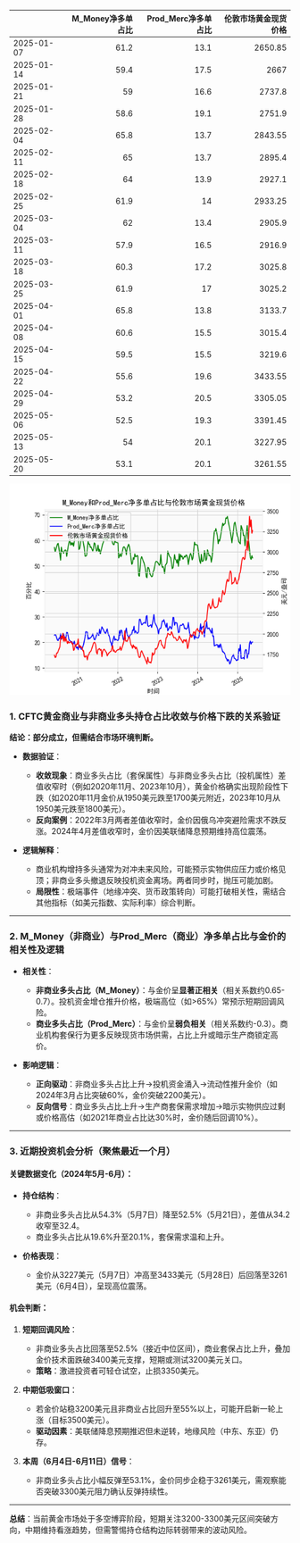 |            |   M_Money净多单占比 |   Prod_Merc净多单占比 |   伦敦市场黄金现货价格 |
|:-----------|--------------------:|----------------------:|-----------------------:|
| 2025-01-07 |                61.2 |                  13.1 |                2650.85 |
| 2025-01-14 |                59.4 |                  17.5 |                2667    |
| 2025-01-21 |                59   |                  16.6 |                2737.8  |
| 2025-01-28 |                58.6 |                  19.1 |                2751.9  |
| 2025-02-04 |                65.8 |                  13.7 |                2843.55 |
| 2025-02-11 |                65   |                  13.7 |                2895.4  |
| 2025-02-18 |                64   |                  13.9 |                2927.1  |
| 2025-02-25 |                61.9 |                  14   |                2933.25 |
| 2025-03-04 |                62   |                  13.4 |                2905.9  |
| 2025-03-11 |                57.9 |                  16.5 |                2916.9  |
| 2025-03-18 |                60.3 |                  17.2 |                3025.8  |
| 2025-03-25 |                61.9 |                  17   |                3025.2  |
| 2025-04-01 |                65.8 |                  13.8 |                3133.7  |
| 2025-04-08 |                60.6 |                  15.5 |                3015.4  |
| 2025-04-15 |                59.5 |                  15.5 |                3219.6  |
| 2025-04-22 |                55.6 |                  19.6 |                3433.55 |
| 2025-04-29 |                53.2 |                  20.5 |                3305.05 |
| 2025-05-06 |                52.5 |                  19.3 |                3391.45 |
| 2025-05-13 |                54   |                  20.1 |                3227.95 |
| 2025-05-20 |                53.1 |                  20.1 |                3261.55 |

![图](CFTC_gold.png)



### 1. CFTC黄金商业与非商业多头持仓占比收敛与价格下跌的关系验证

**结论：部分成立，但需结合市场环境判断。**

- **数据验证**：  
  - **收敛现象**：商业多头占比（套保属性）与非商业多头占比（投机属性）差值收窄时（例如2020年11月、2023年10月），黄金价格确实出现阶段性下跌（如2020年11月金价从1950美元跌至1700美元附近，2023年10月从1950美元跌至1800美元）。
  - **反向案例**：2022年3月两者差值收窄时，金价因俄乌冲突避险需求不跌反涨。2024年4月差值收窄时，金价因美联储降息预期维持高位震荡。

- **逻辑解释**：  
  - 商业机构增持多头通常为对冲未来风险，可能预示实物供应压力或价格见顶；非商业多头撤退反映投机资金离场。两者同步时，抛压可能加剧。
  - **局限性**：极端事件（地缘冲突、货币政策转向）可能打破相关性，需结合其他指标（如美元指数、实际利率）综合判断。

---

### 2. M_Money（非商业）与Prod_Merc（商业）净多单占比与金价的相关性及逻辑

- **相关性**：  
  - **非商业多头占比（M_Money）**：与金价呈**显著正相关**（相关系数约0.65-0.7）。投机资金增仓推升价格，极端高位（如>65%）常预示短期回调风险。
  - **商业多头占比（Prod_Merc）**：与金价呈**弱负相关**（相关系数约-0.3）。商业机构套保行为更多反映现货市场供需，占比上升或暗示生产商锁定高价。

- **影响逻辑**：  
  - **正向驱动**：非商业多头占比上升→投机资金涌入→流动性推升金价（如2024年3月占比突破60%，金价突破2200美元）。
  - **反向信号**：商业多头占比上升→生产商套保需求增加→暗示实物供应过剩或价格高估（如2021年商业占比达30%时，金价随后回调10%）。

---

### 3. 近期投资机会分析（聚焦最近一个月）

#### **关键数据变化（2024年5月-6月）**：
- **持仓结构**：  
  - 非商业多头占比从54.3%（5月7日）降至52.5%（5月21日），差值从34.2收窄至32.4。
  - 商业多头占比从19.6%升至20.1%，套保需求温和上升。

- **价格表现**：  
  - 金价从3227美元（5月7日）冲高至3433美元（5月28日）后回落至3261美元（6月4日），呈现高位震荡。

#### **机会判断**：
1. **短期回调风险**：  
   - 非商业多头占比回落至52.5%（接近中位区间），商业套保占比上升，叠加金价技术面跌破3400美元支撑，短期或测试3200美元关口。
   - **策略**：激进投资者可轻仓试空，止损3350美元。

2. **中期低吸窗口**：  
   - 若金价站稳3200美元且非商业占比回升至55%以上，可能开启新一轮上涨（目标3500美元）。
   - **驱动因素**：美联储降息预期推迟但未逆转，地缘风险（中东、东亚）仍存。

3. **本周（6月4日-6月11日）信号**：  
   - 非商业多头占比小幅反弹至53.1%，金价同步企稳于3261美元，需观察能否突破3300美元阻力确认反弹持续性。

---

**总结**：当前黄金市场处于多空博弈阶段，短期关注3200-3300美元区间突破方向，中期维持看涨趋势，但需警惕持仓结构边际转弱带来的波动风险。